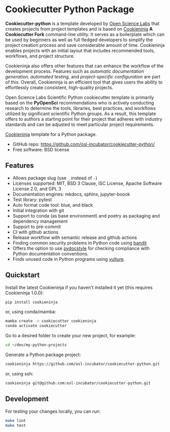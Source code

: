 # Cookiecutter Python Package

**Cookiecutter-python** is a template developed by [Open Science Labs](https://opensciencelabs.org/) that creates projects from project templates and is based on [Cookieninja](https://github.com/cookieninja-generator/cookieninja) **A Cookiecutter Fork** command-line utility. It serves as a boilerplate which can be used by beginners as well as full fledged developers to simplify the project creation process and save considerable amount of time.
Cookieninja enables projects with an initial layout that includes recommended tools, workflows, and project structure.

Cookieninja also offers other features that can enhance the workflow of the development process. Features such as *automatic documentation generation, automated testing,* and *project-specific configuration* are part of this. Overall, Cookieninja is an efficient tool that gives users the ability to effortlessly create consistent, high-quality projects.

Open Science Labs Scientific Python cookiecutter template is primarily based on the **PyOpenSci** recommendations who is actively conducting research to determine the tools, libraries, best practices, and workflows utilized by significant scientific Python groups. As a result, this template offers to authors a starting point for their project that adheres with industry standards and can be adjusted to meet particular project requirements.


[Cookieninja](https://github.com/cookieninja-generator/cookieninja) template
for a Python package.

  - GitHub repo: <https://github.com/osl-incubator/cookiecutter-python/>
  - Free software: BSD license

## Features

  - Allows package slug (use `_` instead of `-`)
  - Licenses supported: MIT, BSD 3 Clause, ISC License, Apache Software License 2.0, and GPL 3
  - Documentation engines: mkdocs, sphinx, jupyter-boook
  - Test library: pytest
  - Auto format code tool: blue, and black
  - Initial integration with git
  - Support to conda (as base environment) and poetry as packaging and dependency management
  - Support to pre-commit
  - CI with github actions
  - Release workflow with semantic release and github actions
  - Finding common security problems in Python code using
    [bandit](https://bandit.readthedocs.io/en/latest/)
  - Offers the option to use [pydocstyle](http://www.pydocstyle.org/en/stable/)
  for checking compliance with Python documentation conventions.
  - Finds unused code in Python programs using
    [vulture](https://github.com/jendrikseipp/vulture).

## Quickstart

Install the latest Cookieninja if you haven't installed it yet (this
requires Cookieninja 1.0.0):

```bash
pip install cookieninja
```

or, using conda/mamba:

```bash
mamba create -n cookiecutter cookieninja
conda activate cookiecutter
```

Go to a desired folder to create your new project, for example:

```bash
cd ~/dev/my-python-projects
```

Generate a Python package project:

```bash
cookieninja https://github.com/osl-incubator/cookiecutter-python.git
```

or, using ssh:

```bash
cookieninja git@github.com:osl-incubator/cookiecutter-python.git
```

## Development

For testing your changes locally, you can run:

```bash
make lint
make test
```
